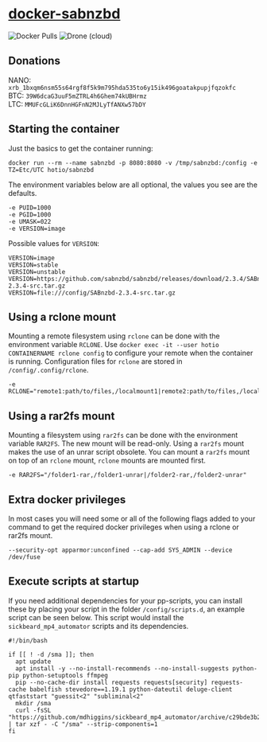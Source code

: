 # [docker-sabnzbd](https://github.com/hotio/docker-sabnzbd)

![Docker Pulls](https://img.shields.io/docker/pulls/hotio/sabnzbd?style=flat-square)
![Drone (cloud)](https://img.shields.io/drone/build/hotio/docker-sabnzbd?style=flat-square)

## Donations

NANO: `xrb_1bxqm6nsm55s64rgf8f5k9m795hda535to6y15ik496goatakpupjfqzokfc`  
BTC: `39W6dcaG3uuF5mZTRL4h6Ghem74kUBHrmz`  
LTC: `MMUFcGLiK6DnnHGFnN2MJLyTfANXw57bDY`

## Starting the container

Just the basics to get the container running:

```shell
docker run --rm --name sabnzbd -p 8080:8080 -v /tmp/sabnzbd:/config -e TZ=Etc/UTC hotio/sabnzbd
```

The environment variables below are all optional, the values you see are the defaults.

```shell
-e PUID=1000
-e PGID=1000
-e UMASK=022
-e VERSION=image
```

Possible values for `VERSION`:

```shell
VERSION=image
VERSION=stable
VERSION=unstable
VERSION=https://github.com/sabnzbd/sabnzbd/releases/download/2.3.4/SABnzbd-2.3.4-src.tar.gz
VERSION=file:///config/SABnzbd-2.3.4-src.tar.gz
```

## Using a rclone mount

Mounting a remote filesystem using `rclone` can be done with the environment variable `RCLONE`. Use `docker exec -it --user hotio CONTAINERNAME rclone config` to configure your remote when the container is running. Configuration files for `rclone` are stored in `/config/.config/rclone`.

```shell
-e RCLONE="remote1:path/to/files,/localmount1|remote2:path/to/files,/localmount2"
```

## Using a rar2fs mount

Mounting a filesystem using `rar2fs` can be done with the environment variable `RAR2FS`. The new mount will be read-only. Using a `rar2fs` mount makes the use of an unrar script obsolete. You can mount a `rar2fs` mount on top of an `rclone` mount, `rclone` mounts are mounted first.

```shell
-e RAR2FS="/folder1-rar,/folder1-unrar|/folder2-rar,/folder2-unrar"
```

## Extra docker privileges

In most cases you will need some or all of the following flags added to your command to get the required docker privileges when using a rclone or rar2fs mount.

```shell
--security-opt apparmor:unconfined --cap-add SYS_ADMIN --device /dev/fuse
```

## Execute scripts at startup

If you need additional dependencies for your pp-scripts, you can install these by placing your script in the folder `/config/scripts.d`, an example script can be seen below. This script would install the `sickbeard_mp4_automator` scripts and its dependencies.

```shell
#!/bin/bash

if [[ ! -d /sma ]]; then
  apt update
  apt install -y --no-install-recommends --no-install-suggests python-pip python-setuptools ffmpeg
  pip --no-cache-dir install requests requests[security] requests-cache babelfish stevedore==1.19.1 python-dateutil deluge-client qtfaststart "guessit<2" "subliminal<2"
  mkdir /sma
  curl -fsSL "https://github.com/mdhiggins/sickbeard_mp4_automator/archive/c29bde3b2b4cfc194e5bb3a868b248acd2780d89.tar.gz" | tar xzf - -C "/sma" --strip-components=1
fi
```
